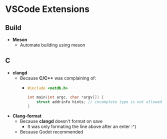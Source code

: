 # VSCode Extensions

## Build
- **Meson**
  - Automate building using meson

## C
- **clangd**
  - Because **C/C++** was complaining of:
    - ```C
      #include <netdb.h>
      
      int main(int argc, char *argv[]) {
          struct addrinfo hints; // incomplete type is not allowed C/C++(70)
      }
      ```
- **Clang-format**
  - Because **clangd**  doesn't format on save
    - It was only formating the line above after an enter :^)
  - Because Godot recommended
